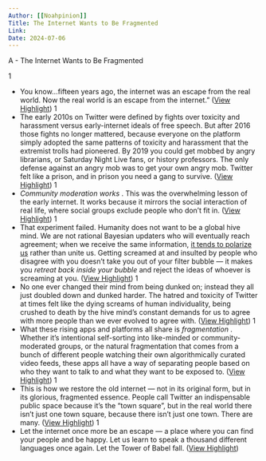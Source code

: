 ```yaml
---
Author: [[Noahpinion]]
Title: The Internet Wants to Be Fragmented
Link: 
Date: 2024-07-06
---
```

A - The Internet Wants to Be Fragmented

1
- You know…fifteen years ago, the internet was an escape from the real world. Now the real world is an escape from the internet.” ([View Highlight](https://read.readwise.io/read/01gmepazsykf33f8d35tnkd594))
1
- The early 2010s on Twitter were defined by fights over toxicity and harassment versus early-internet ideals of free speech. But after 2016 those fights no longer mattered, because everyone on the platform simply adopted the same patterns of toxicity and harassment that the extremist trolls had pioneered. By 2019 you could get mobbed by angry librarians, or Saturday Night Live fans, or history professors. The only defense against an angry mob was to get your own angry mob. Twitter felt like a prison, and in prison you need a gang to survive. ([View Highlight](https://read.readwise.io/read/01gmr3dnzhhv2r5bwjy4j88pkr))
1
- *Community moderation works* . This was the overwhelming lesson of the early internet. It works because it mirrors the social interaction of real life, where social groups exclude people who don’t fit in. ([View Highlight](https://read.readwise.io/read/01gmr3ehht6hz1hjryt3szfd1d))
1
- That experiment failed. Humanity does not want to be a global hive mind. We are not rational Bayesian updaters who will eventually reach agreement; when we receive the same information, [it tends to polarize us](https://substack.com/redirect/0ca590be-45fd-43a4-adaf-b8074097f065?j=eyJ1IjoiM2p3OGIifQ.tSxlJ89HG6Nvs7yBDVx8CGHOKhzXI6ddU18drzeFUJ8) rather than unite us. Getting screamed at and insulted by people who disagree with you doesn’t take you out of your filter bubble — it makes you *retreat back inside your bubble* and reject the ideas of whoever is screaming at you. ([View Highlight](https://read.readwise.io/read/01gmr3npbrgc4ba8j2708s6bnj))
1
- No one ever changed their mind from being dunked on; instead they all just doubled down and dunked harder. The hatred and toxicity of Twitter at times felt like the dying screams of human individuality, being crushed to death by the hive mind’s constant demands for us to agree with more people than we ever evolved to agree with. ([View Highlight](https://read.readwise.io/read/01gmr3p1tdm5ws1vn224v8tpqv))
1
- What these rising apps and platforms all share is *fragmentation* . Whether it’s intentional self-sorting into like-minded or community-moderated groups, or the natural fragmentation that comes from a bunch of different people watching their own algorithmically curated video feeds, these apps all have a way of separating people based on who they want to talk to and what they want to be exposed to. ([View Highlight](https://read.readwise.io/read/01gmr3t0794a2jk0p0ma9hm2eg))
1
- This is how we restore the old internet — not in its original form, but in its glorious, fragmented essence. People call Twitter an indispensable public space because it’s the “town square”, but in the real world there isn’t just one town square, because there isn’t just one town. There are many. ([View Highlight](https://read.readwise.io/read/01gmr3tczcsy7dhhqwxmthsc3w))
1
- Let the internet once more be an escape — a place where you can find your people and be happy. Let us learn to speak a thousand different languages once again. Let the Tower of Babel fall. ([View Highlight](https://read.readwise.io/read/01gmr3vhas4a8ydanxdjqqj4hd))
